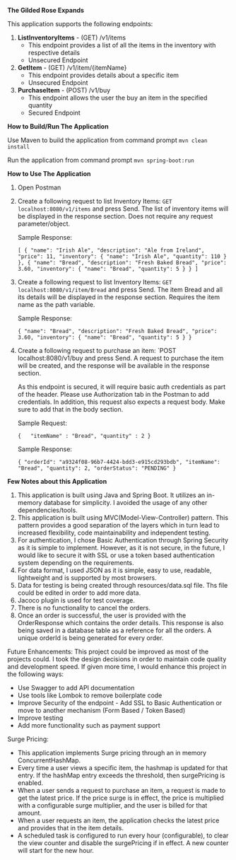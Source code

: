 **The Gilded Rose Expands** 

This application supports the following endpoints:

1) **ListInventoryItems** - (GET) /v1/items 
    * This endpoint provides a list of all the items in the inventory with respective details
    * Unsecured Endpoint
2) **GetItem** - (GET) /v1/item/{itemName}
    * This endpoint provides details about a specific item
    * Unsecured Endpoint
3) **PurchaseItem** - (POST) /v1/buy
    * This endpoint allows the user the buy an item in the specified quantity
    * Secured Endpoint
    
**How to Build/Run The Application**

Use Maven to build the application from command prompt
`mvn clean install`

Run the application from command prompt `mvn spring-boot:run`

**How to Use The Application**

1. Open Postman
2. Create a following request to list Inventory Items:
   `GET localhost:8080/v1/items` and press Send. The list of inventory items will be displayed in the response section. Does not require any request parameter/object.
   
   Sample Response: 
   
   `[
        {
            "name": "Irish Ale",
            "description": "Ale from Ireland",
            "price": 11,
            "inventory": {
                "name": "Irish Ale",
                "quantity": 110
            }
        },
        {
            "name": "Bread",
            "description": "Fresh Baked Bread",
            "price": 3.60,
            "inventory": {
                "name": "Bread",
                "quantity": 5
            }
        }
    ]`
   
   
3. Create a following request to list Inventory Items:
    `GET localhost:8080/v1/item/Bread` and press Send. The item Bread and all its details will be displayed in the response section. Requires the item name as the path variable.
    
    
    Sample Response:
   
    `{
         "name": "Bread",
         "description": "Fresh Baked Bread",
         "price": 3.60,
         "inventory": {
             "name": "Bread",
             "quantity": 5
         }
     }`
    
4. Create a following request to purchase an item: 
       `POST localhost:8080/v1/buy and press Send. A request to purchase the item will be created, and the response will be available in the response section.
       
   As this endpoint is secured, it will require basic auth credentials as part of the header. Please use Authorization tab in the Postman to add credentials.
   In addition, this request also expects a request body. Make sure to add that in the body section.
   
   Sample Request:
   
   `{   "itemName" : "Bread",
       "quantity" : 2
   }`
   
   Sample Response:
   
   `{
        "orderId": "a9324f08-96b7-4424-bdd3-e915cd293bdb",
        "itemName": "Bread",
        "quantity": 2,
        "orderStatus": "PENDING"
    }`
   

**Few Notes about this Application** 

1. This application is built using Java and Spring Boot. It utilizes an in-memory database for simplicity. I avoided the usage of any other dependencies/tools.
2. This application is built using MVC(Model-View-Controller) pattern. This pattern provides a good separation of the layers which in turn lead to increased flexibility, code maintainability and independent testing.
3. For authentication, I chose Basic Authentication through Spring Security as it is simple to implement. However, as it is not secure, in the future, I would like to secure it with SSL or use a token based authentication system depending on the requirements.
4. For data format, I used JSON as it is simple, easy to use, readable, lightweight and is supported by most browsers.
5. Data for testing is being created through resources/data.sql file. Ths file could be edited in order to add more data.
6. Jacoco plugin is used for test coverage.
7. There is no functionality to cancel the orders.
8. Once an order is successful, the user is provided with the OrderResponse which contains the order details. This response is also being saved in a database table as a reference for all the orders. A unique orderId is being generated for every order.

Future Enhancements:
This project could be improved as most of the projects could. I took the design decisions in order to maintain code quality and development speed. 
If given more time, I would enhance this project in the following ways:

* Use Swagger to add API documentation
* Use tools like Lombok to remove boilerplate code
* Improve Security of the endpoint - Add SSL to Basic Authentication or move to another mechanism (Form Based / Token Based)
* Improve testing
* Add more functionality such as payment support

Surge Pricing:

* This application implements Surge pricing through an in memory ConcurrentHashMap. 
* Every time a user views a specific item, the hashmap is updated for that entry. If the hashMap entry exceeds the threshold, then surgePricing is enabled. 
* When a user sends a request to purchase an item, a request is made to get the latest price. If the price surge is in effect, the price is multiplied with a configurable surge multiplier, and the user is billed for that amount.
* When a user requests an item, the application checks the latest price and provides that in the item details.
* A scheduled task is configured to run every hour (configurable), to clear the view counter and disable the surgePricing if in effect. A new counter will start for the new hour.